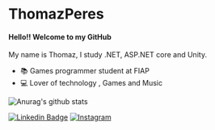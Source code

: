 # ThomazPeres

#### Hello!! Welcome to my GitHub 

My name is Thomaz, I study .NET, ASP.NET core and Unity.

- 📚 Games programmer student at FIAP
- :computer: Lover of technology , Games and Music

![Anurag's github stats](https://github-readme-stats.vercel.app/api?username=Thomaz-Peres&show_icons=true&theme=tokyonight)

[![Linkedin Badge](https://img.shields.io/badge/LinkedIn-blue)](https://www.linkedin.com/in/thomaz-peres-silva-94b55815b/)
[![Instagram](https://img.shields.io/badge/Instagram-blueviolet)](https://www.instagram.com/_thomazperes/?hl=pt-br)
